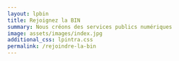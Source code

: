 ```yaml
---
layout: lpbin
title: Rejoignez la BIN
summary: Nous créons des services publics numériques
image: assets/images/index.jpg
additional_css: lpintra.css
permalink: /rejoindre-la-bin
---
```

